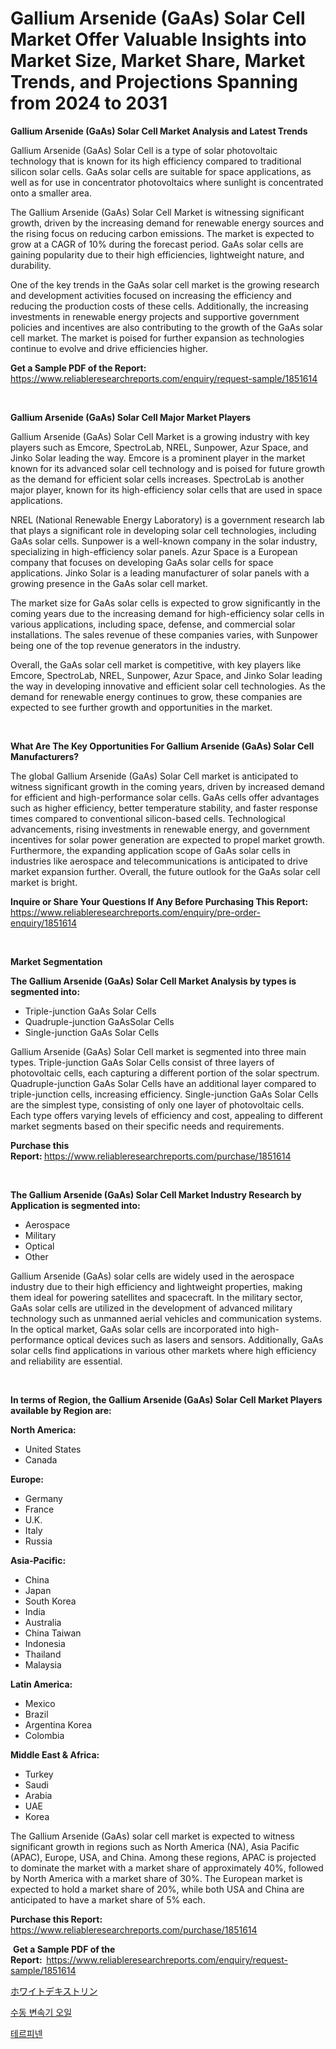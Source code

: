 <p><h1>Gallium Arsenide (GaAs) Solar Cell Market Offer Valuable Insights into Market Size, Market Share, Market Trends, and Projections Spanning from 2024 to 2031</h1></p><p><strong>Gallium Arsenide (GaAs) Solar Cell Market Analysis and Latest Trends</strong></p>
<p><p>Gallium Arsenide (GaAs) Solar Cell is a type of solar photovoltaic technology that is known for its high efficiency compared to traditional silicon solar cells. GaAs solar cells are suitable for space applications, as well as for use in concentrator photovoltaics where sunlight is concentrated onto a smaller area.</p><p>The Gallium Arsenide (GaAs) Solar Cell Market is witnessing significant growth, driven by the increasing demand for renewable energy sources and the rising focus on reducing carbon emissions. The market is expected to grow at a CAGR of 10% during the forecast period. GaAs solar cells are gaining popularity due to their high efficiencies, lightweight nature, and durability.</p><p>One of the key trends in the GaAs solar cell market is the growing research and development activities focused on increasing the efficiency and reducing the production costs of these cells. Additionally, the increasing investments in renewable energy projects and supportive government policies and incentives are also contributing to the growth of the GaAs solar cell market. The market is poised for further expansion as technologies continue to evolve and drive efficiencies higher.</p></p>
<p><strong>Get a Sample PDF of the Report:&nbsp;</strong> <a href="https://www.reliableresearchreports.com/enquiry/request-sample/1851614">https://www.reliableresearchreports.com/enquiry/request-sample/1851614</a></p>
<p>&nbsp;</p>
<p><strong>Gallium Arsenide (GaAs) Solar Cell Major Market Players</strong></p>
<p><p>Gallium Arsenide (GaAs) Solar Cell Market is a growing industry with key players such as Emcore, SpectroLab, NREL, Sunpower, Azur Space, and Jinko Solar leading the way. Emcore is a prominent player in the market known for its advanced solar cell technology and is poised for future growth as the demand for efficient solar cells increases. SpectroLab is another major player, known for its high-efficiency solar cells that are used in space applications. </p><p>NREL (National Renewable Energy Laboratory) is a government research lab that plays a significant role in developing solar cell technologies, including GaAs solar cells. Sunpower is a well-known company in the solar industry, specializing in high-efficiency solar panels. Azur Space is a European company that focuses on developing GaAs solar cells for space applications. Jinko Solar is a leading manufacturer of solar panels with a growing presence in the GaAs solar cell market.</p><p>The market size for GaAs solar cells is expected to grow significantly in the coming years due to the increasing demand for high-efficiency solar cells in various applications, including space, defense, and commercial solar installations. The sales revenue of these companies varies, with Sunpower being one of the top revenue generators in the industry. </p><p>Overall, the GaAs solar cell market is competitive, with key players like Emcore, SpectroLab, NREL, Sunpower, Azur Space, and Jinko Solar leading the way in developing innovative and efficient solar cell technologies. As the demand for renewable energy continues to grow, these companies are expected to see further growth and opportunities in the market.</p></p>
<p>&nbsp;</p>
<p><strong>What Are The Key Opportunities For Gallium Arsenide (GaAs) Solar Cell Manufacturers?</strong></p>
<p><p>The global Gallium Arsenide (GaAs) Solar Cell market is anticipated to witness significant growth in the coming years, driven by increased demand for efficient and high-performance solar cells. GaAs cells offer advantages such as higher efficiency, better temperature stability, and faster response times compared to conventional silicon-based cells. Technological advancements, rising investments in renewable energy, and government incentives for solar power generation are expected to propel market growth. Furthermore, the expanding application scope of GaAs solar cells in industries like aerospace and telecommunications is anticipated to drive market expansion further. Overall, the future outlook for the GaAs solar cell market is bright.</p></p>
<p><strong>Inquire or Share Your Questions If Any Before Purchasing This Report:</strong> <a href="https://www.reliableresearchreports.com/enquiry/pre-order-enquiry/1851614">https://www.reliableresearchreports.com/enquiry/pre-order-enquiry/1851614</a></p>
<p>&nbsp;</p>
<p><strong>Market Segmentation</strong></p>
<p><strong>The Gallium Arsenide (GaAs) Solar Cell Market Analysis by types is segmented into:</strong></p>
<p><ul><li>Triple-junction GaAs Solar Cells</li><li>Quadruple-junction GaAsSolar Cells</li><li>Single-junction GaAs Solar Cells</li></ul></p>
<p><p>Gallium Arsenide (GaAs) Solar Cell market is segmented into three main types. Triple-junction GaAs Solar Cells consist of three layers of photovoltaic cells, each capturing a different portion of the solar spectrum. Quadruple-junction GaAs Solar Cells have an additional layer compared to triple-junction cells, increasing efficiency. Single-junction GaAs Solar Cells are the simplest type, consisting of only one layer of photovoltaic cells. Each type offers varying levels of efficiency and cost, appealing to different market segments based on their specific needs and requirements.</p></p>
<p><strong>Purchase this Report:&nbsp;</strong><a href="https://www.reliableresearchreports.com/purchase/1851614">https://www.reliableresearchreports.com/purchase/1851614</a></p>
<p>&nbsp;</p>
<p><strong>The Gallium Arsenide (GaAs) Solar Cell Market Industry Research by Application is segmented into:</strong></p>
<p><ul><li>Aerospace</li><li>Military</li><li>Optical</li><li>Other</li></ul></p>
<p><p>Gallium Arsenide (GaAs) solar cells are widely used in the aerospace industry due to their high efficiency and lightweight properties, making them ideal for powering satellites and spacecraft. In the military sector, GaAs solar cells are utilized in the development of advanced military technology such as unmanned aerial vehicles and communication systems. In the optical market, GaAs solar cells are incorporated into high-performance optical devices such as lasers and sensors. Additionally, GaAs solar cells find applications in various other markets where high efficiency and reliability are essential.</p></p>
<p>&nbsp;</p>
<p><strong>In terms of Region, the Gallium Arsenide (GaAs) Solar Cell Market Players available by Region are:</strong></p>
<p>
    <p> <strong> North America: </strong>
        <ul>
            <li>United States</li>
            <li>Canada</li>
        </ul>
        </p> 
    <p> <strong> Europe: </strong>
        <ul>
            <li>Germany</li>
            <li>France</li>
            <li>U.K.</li>
            <li>Italy</li>
            <li>Russia</li>
        </ul>
        </p> 
    <p> <strong> Asia-Pacific: </strong>
        <ul>
            <li>China</li>
            <li>Japan</li>
            <li>South Korea</li>
            <li>India</li>
            <li>Australia</li>
            <li>China Taiwan</li>
            <li>Indonesia</li>
            <li>Thailand</li>
            <li>Malaysia</li>
        </ul>
        </p> 
    <p> <strong> Latin America: </strong>
        <ul>
            <li>Mexico</li>
            <li>Brazil</li>
            <li>Argentina Korea</li>
            <li>Colombia</li>
        </ul>
        </p> 
    <p> <strong> Middle East & Africa: </strong>
        <ul>
            <li>Turkey</li>
            <li>Saudi</li>
            <li>Arabia</li>
            <li>UAE</li>
            <li>Korea</li>
        </ul>
    </p>
    </p>
<p><p>The Gallium Arsenide (GaAs) solar cell market is expected to witness significant growth in regions such as North America (NA), Asia Pacific (APAC), Europe, USA, and China. Among these regions, APAC is projected to dominate the market with a market share of approximately 40%, followed by North America with a market share of 30%. The European market is expected to hold a market share of 20%, while both USA and China are anticipated to have a market share of 5% each.</p></p>
<p><strong>Purchase this Report: </strong><a href="https://www.reliableresearchreports.com/purchase/1851614">https://www.reliableresearchreports.com/purchase/1851614</a></p>
<p>&nbsp;<strong>Get a Sample PDF of the Report:&nbsp;&nbsp;</strong><a href="https://www.reliableresearchreports.com/enquiry/request-sample/1851614">https://www.reliableresearchreports.com/enquiry/request-sample/1851614</a></p>
<p><strong></strong></p>
<p><p><a href="https://medium.com/@camerondowd204/%E3%83%9B%E3%83%AF%E3%82%A4%E3%83%88%E3%83%87%E3%82%AD%E3%82%B9%E3%83%88%E3%83%AA%E3%83%B3%E3%81%AE%E5%B8%82%E5%A0%B4%E8%A6%8F%E6%A8%A1%E3%81%A8%E5%B8%82%E5%A0%B4%E5%8B%95%E5%90%91-%E5%AE%8C%E5%85%A8%E3%81%AA%E6%A5%AD%E7%95%8C%E6%A6%82%E8%A6%81-2024%E5%B9%B4%E3%81%8B%E3%82%892031%E5%B9%B4-562bae8f7738">ホワイトデキストリン</a></p><p><a href="https://medium.com/@garyauer906782023/%EC%88%98%EB%8F%99-%EB%B3%80%EC%86%8D%EA%B8%B0-%EC%9C%A0%EC%B2%B4-%EC%8B%9C%EC%9E%A5-%EA%B7%9C%EB%AA%A8-cagr-%ED%8A%B8%EB%A0%8C%EB%93%9C-2024-2030-ddc645eca954">수동 변속기 오일</a></p><p><a href="https://medium.com/@porterhntz2023/%ED%85%8C%EB%A5%B4%ED%94%BC%EB%8B%8C-%EC%8B%9C%EC%9E%A5%EC%9D%80-%EC%8B%9C%EC%9E%A5-%EC%A0%90%EC%9C%A0%EC%9C%A8-%EC%8B%9C%EC%9E%A5-%EB%8F%99%ED%96%A5-%EB%B0%8F-%EC%8B%9C%EC%9E%A5-%EC%84%B1%EC%9E%A5%EC%97%90-%EA%B4%80%ED%95%9C-%EC%A0%95%EB%B3%B4%EB%A5%BC-%EC%A0%9C%EA%B3%B5%ED%95%A9%EB%8B%88%EB%8B%A4-2498ca325e56">테르피넨</a></p></p>